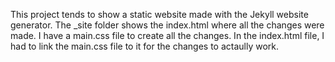 This project tends to show a static website made with the Jekyll website generator. 
The _site folder shows the index.html where all the changes were made.
I have a main.css file to create all the changes.
In the index.html file, I had to link the main.css file to it for the changes to actaully work.
